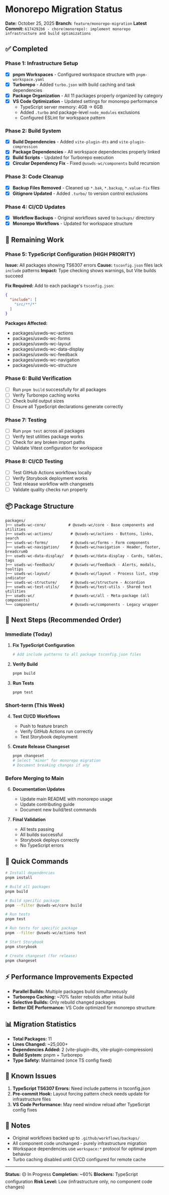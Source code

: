 # Monorepo Migration Status

**Date:** October 25, 2025
**Branch:** `feature/monorepo-migration`
**Latest Commit:** `6174292b6 - chore(monorepo): implement monorepo infrastructure and build optimizations`

## ✅ Completed

### Phase 1: Infrastructure Setup
- [x] **pnpm Workspaces** - Configured workspace structure with `pnpm-workspace.yaml`
- [x] **Turborepo** - Added `turbo.json` with build caching and task dependencies
- [x] **Package Organization** - All 11 packages properly organized by category
- [x] **VS Code Optimization** - Updated settings for monorepo performance
  - TypeScript server memory: 4GB → 6GB
  - Added `.turbo` and package-level `node_modules` exclusions
  - Configured ESLint for workspace pattern

### Phase 2: Build System
- [x] **Build Dependencies** - Added `vite-plugin-dts` and `vite-plugin-compression`
- [x] **Package Dependencies** - All workspace dependencies properly linked
- [x] **Build Scripts** - Updated for Turborepo execution
- [x] **Circular Dependency Fix** - Fixed `@uswds-wc/components` build recursion

### Phase 3: Code Cleanup
- [x] **Backup Files Removed** - Cleaned up `*.bak`, `*.backup`, `*.value-fix` files
- [x] **Gitignore Updated** - Added `.turbo/` to version control exclusions

### Phase 4: CI/CD Updates
- [x] **Workflow Backups** - Original workflows saved to `backups/` directory
- [x] **Monorepo Workflows** - Updated for workspace structure

## 🚧 Remaining Work

### Phase 5: TypeScript Configuration (HIGH PRIORITY)
**Issue:** All packages showing TS6307 errors
**Cause:** `tsconfig.json` files lack `include` patterns
**Impact:** Type checking shows warnings, but Vite builds succeed

**Fix Required:**
Add to each package's `tsconfig.json`:
```json
{
  "include": [
    "src/**/*"
  ]
}
```

**Packages Affected:**
- packages/uswds-wc-actions
- packages/uswds-wc-forms
- packages/uswds-wc-layout
- packages/uswds-wc-data-display
- packages/uswds-wc-feedback
- packages/uswds-wc-navigation
- packages/uswds-wc-structure

### Phase 6: Build Verification
- [ ] Run `pnpm build` successfully for all packages
- [ ] Verify Turborepo caching works
- [ ] Check build output sizes
- [ ] Ensure all TypeScript declarations generate correctly

### Phase 7: Testing
- [ ] Run `pnpm test` across all packages
- [ ] Verify test utilities package works
- [ ] Check for any broken import paths
- [ ] Validate Vitest configuration for workspace

### Phase 8: CI/CD Testing
- [ ] Test GitHub Actions workflows locally
- [ ] Verify Storybook deployment works
- [ ] Test release workflow with changesets
- [ ] Validate quality checks run properly

## 📦 Package Structure

```
packages/
├── uswds-wc-core/          # @uswds-wc/core - Base components and utilities
├── uswds-wc-actions/        # @uswds-wc/actions - Buttons, links, search
├── uswds-wc-forms/          # @uswds-wc/forms - Form components
├── uswds-wc-navigation/     # @uswds-wc/navigation - Header, footer, breadcrumb
├── uswds-wc-data-display/   # @uswds-wc/data-display - Cards, tables, tags
├── uswds-wc-feedback/       # @uswds-wc/feedback - Alerts, modals, tooltips
├── uswds-wc-layout/         # @uswds-wc/layout - Process list, step indicator
├── uswds-wc-structure/      # @uswds-wc/structure - Accordion
├── uswds-wc-test-utils/     # @uswds-wc/test-utils - Shared test utilities
├── uswds-wc/                # @uswds-wc/all - Meta-package (all components)
└── components/              # @uswds-wc/components - Legacy wrapper
```

## 🎯 Next Steps (Recommended Order)

### Immediate (Today)
1. **Fix TypeScript Configuration**
   ```bash
   # Add include patterns to all package tsconfig.json files
   ```

2. **Verify Build**
   ```bash
   pnpm build
   ```

3. **Run Tests**
   ```bash
   pnpm test
   ```

### Short-term (This Week)
4. **Test CI/CD Workflows**
   - Push to feature branch
   - Verify GitHub Actions run correctly
   - Test Storybook deployment

5. **Create Release Changeset**
   ```bash
   pnpm changeset
   # Select "minor" for monorepo migration
   # Document breaking changes if any
   ```

### Before Merging to Main
6. **Documentation Updates**
   - Update main README with monorepo usage
   - Update contributing guide
   - Document new build/test commands

7. **Final Validation**
   - All tests passing
   - All builds successful
   - Storybook deploys correctly
   - No TypeScript errors

## 🔧 Quick Commands

```bash
# Install dependencies
pnpm install

# Build all packages
pnpm build

# Build specific package
pnpm --filter @uswds-wc/core build

# Run tests
pnpm test

# Run tests for specific package
pnpm --filter @uswds-wc/actions test

# Start Storybook
pnpm storybook

# Create changeset (for release)
pnpm changeset
```

## ⚡ Performance Improvements Expected

- **Parallel Builds:** Multiple packages build simultaneously
- **Turborepo Caching:** ~70% faster rebuilds after initial build
- **Selective Builds:** Only rebuild changed packages
- **Better IDE Performance:** VS Code optimized for monorepo structure

## 📊 Migration Statistics

- **Total Packages:** 11
- **Lines Changed:** ~25,000+
- **Dependencies Added:** 2 (vite-plugin-dts, vite-plugin-compression)
- **Build System:** pnpm + Turborepo
- **Type Safety:** Maintained (once TS config fixed)

## 🐛 Known Issues

1. **TypeScript TS6307 Errors:** Need include patterns in tsconfig.json
2. **Pre-commit Hook:** Layout forcing pattern check needs update for infrastructure files
3. **VS Code Performance:** May need window reload after TypeScript config fixes

## 📝 Notes

- Original workflows backed up to `.github/workflows/backups/`
- All component code unchanged - purely infrastructure migration
- Workspace dependencies use `workspace:*` protocol for optimal pnpm behavior
- Turbo caching disabled until CI/CD configured for remote cache

---

**Status:** 🟡 In Progress
**Completion:** ~60%
**Blockers:** TypeScript configuration
**Risk Level:** Low (infrastructure only, no component code changes)
